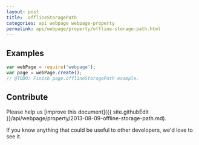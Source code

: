 ```yaml
---
layout: post
title:  offlineStoragePath
categories: api webpage webpage-property
permalink: api/webpage/property/offline-storage-path.html
---
```


## Examples

```javascript
var webPage = require('webpage');
var page = webPage.create();
// @TODO: Finish page.offlineStoragePath example.
```

## Contribute

Please help us [improve this document]({{ site.githubEdit }}/api/webpage/property/2013-08-09-offline-storage-path.md).

If you know anything that could be useful to other developers, we'd love to see it.


